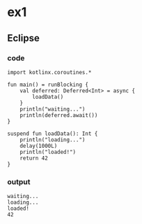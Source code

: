 # ex1
## Eclipse
### code
    import kotlinx.coroutines.*
    
    fun main() = runBlocking {
        val deferred: Deferred<Int> = async {
            loadData()
        }
        println("waiting...")
        println(deferred.await())
    }
    
    suspend fun loadData(): Int {
        println("loading...")
        delay(1000L)
        println("loaded!")
        return 42
    }
### output
    waiting...
    loading...
    loaded!
    42
